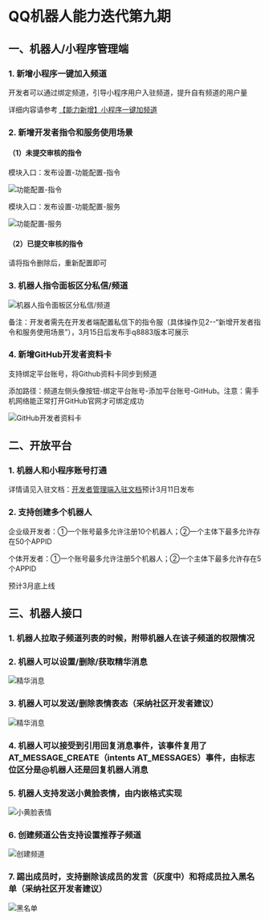 # QQ机器人能力迭代第九期

## 一、机器人/小程序管理端

### 1. 新增小程序一键加入频道

开发者可以通过绑定频道，引导小程序用户入驻频道，提升自有频道的用户量

详细内容请参考 [【能力新增】小程序一键加频道](https://qun.qq.com/qqweb/qunpro/share?_wv=3&_wwv=128&inviteCode=YFsQh&contentID=INSF&businessType=2&from=181074&biz=ka&shareSource=5)

### 2. 新增开发者指令和服务使用场景

#### （1）未提交审核的指令

模块入口：发布设置-功能配置-指令

<img :src="$withBotBase('/images/newfeature/nine/function_config_directive.jpg')" alt="功能配置-指令">

模块入口：发布设置-功能配置-服务

<img :src="$withBotBase('/images/newfeature/nine/function_config_serve.jpg')" alt="功能配置-服务">

#### （2）已提交审核的指令

请将指令删除后，重新配置即可

### 3. 机器人指令面板区分私信/频道

<img :src="$withBotBase('/images/newfeature/nine/robot_message_channel.jpg')" alt="机器人指令面板区分私信/频道">

备注：开发者需先在开发者端配置私信下的指令服（具体操作见2--“新增开发者指令和服务使用场景”），3月15日后发布手q8883版本可展示

### 4. 新增GitHub开发者资料卡

支持绑定平台账号，将Github资料卡同步到频道

添加路径：频道左侧头像按钮-绑定平台账号-添加平台账号-GitHub。注意：需手机网络能正常打开GitHub官网才可绑定成功

<img :src="$withBotBase('/images/newfeature/nine/github_datacard.jpg')" alt="GitHub开发者资料卡">

## 二、开放平台

### 1. 机器人和小程序账号打通

详情请见入驻文档：[开发者管理端入驻文档](https://doc.weixin.qq.com/doc/w3_AOAAjAaFABEKqWS60L2SDepr1pduA?scode=AJEAIQdfAAoMDecxapAWUAZgYYALY)预计3月11日发布

### 2. 支持创建多个机器人

企业级开发者：①一个账号最多允许注册10个机器人；②一个主体下最多允许存在50个APPID

个体开发者：①一个账号最多允许注册5个机器人；②一个主体下最多允许存在5个APPID

预计3月底上线

## 三、机器人接口

### 1. 机器人拉取子频道列表的时候，附带机器人在该子频道的权限情况
### 2. 机器人可以设置/删除/获取精华消息

<img :src="$withBotBase('/images/newfeature/nine/value_message.jpg')" alt="精华消息">

### 3. 机器人可以发送/删除表情表态（采纳社区开发者建议）

<img :src="$withBotBase('/images/newfeature/nine/emot.jpg')" alt="精华消息">

### 4. 机器人可以接受到引用回复消息事件，该事件复用了AT_MESSAGE_CREATE（intents AT_MESSAGES）事件，由标志位区分是@机器人还是回复机器人消息
### 5. 机器人支持发送小黄脸表情，由内嵌格式实现

<img :src="$withBotBase('/images/newfeature/nine/emoji_iframe.jpg')" alt="小黄脸表情">

### 6. 创建频道公告支持设置推荐子频道

<img :src="$withBotBase('/images/newfeature/nine/create_channel.jpg')" alt="创建频道">

### 7. 踢出成员时，支持删除该成员的发言（灰度中）和将成员拉入黑名单（采纳社区开发者建议）

<img :src="$withBotBase('/images/newfeature/nine/add_blacklist.jpg')" alt="黑名单">
